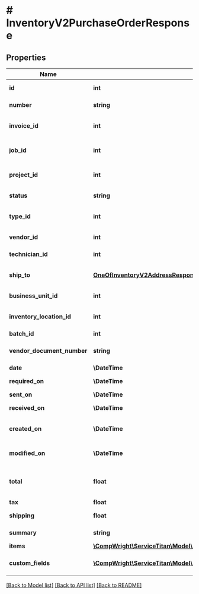# # InventoryV2PurchaseOrderResponse

## Properties

Name | Type | Description | Notes
------------ | ------------- | ------------- | -------------
**id** | **int** | Purchase order Id |
**number** | **string** | Purchase order number |
**invoice_id** | **int** | Id of invoice associated with PO | [optional]
**job_id** | **int** | Id of job associated with PO | [optional]
**project_id** | **int** | Id of project associated with PO | [optional]
**status** | **string** | Status of this PO |
**type_id** | **int** | The purchase order type Id of this PO |
**vendor_id** | **int** | Id of vendor for this PO |
**technician_id** | **int** | Id of technician for this PO | [optional]
**ship_to** | [**OneOfInventoryV2AddressResponse**](OneOfInventoryV2AddressResponse.md) | Shipping address for this PO |
**business_unit_id** | **int** | Id of business unit for this PO | [optional]
**inventory_location_id** | **int** | Inventory location Id of PO | [optional]
**batch_id** | **int** | Batch Id of PO | [optional]
**vendor_document_number** | **string** | Vendor document number of PO |
**date** | **\DateTime** | PO date |
**required_on** | **\DateTime** | PO required on date | [optional]
**sent_on** | **\DateTime** | PO sent on date | [optional]
**received_on** | **\DateTime** | PO received on date | [optional]
**created_on** | **\DateTime** | When PO was created, system date |
**modified_on** | **\DateTime** | When PO was last modified, system date |
**total** | **float** | PO total, including items cost, tax and shipping cost |
**tax** | **float** | PO tax |
**shipping** | **float** | PO shipping cost |
**summary** | **string** | PO summary/memo |
**items** | [**\CompWright\ServiceTitan\Model\InventoryV2PurchaseOrderItemResponse[]**](InventoryV2PurchaseOrderItemResponse.md) | List of PO items |
**custom_fields** | [**\CompWright\ServiceTitan\Model\InventoryV2CustomFieldResponse[]**](InventoryV2CustomFieldResponse.md) | List of custom fields for this PO |

[[Back to Model list]](../../README.md#models) [[Back to API list]](../../README.md#endpoints) [[Back to README]](../../README.md)
